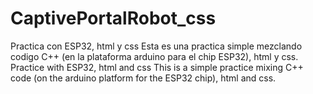 # CaptivePortalRobot_css
Practica con ESP32, html y  css
 Esta es una practica simple mezclando codigo C++ (en la plataforma arduino para el chip ESP32), html y css.
 Practice with ESP32, html and css
 This is a simple practice mixing C++ code (on the arduino platform for the ESP32 chip), html and css.

